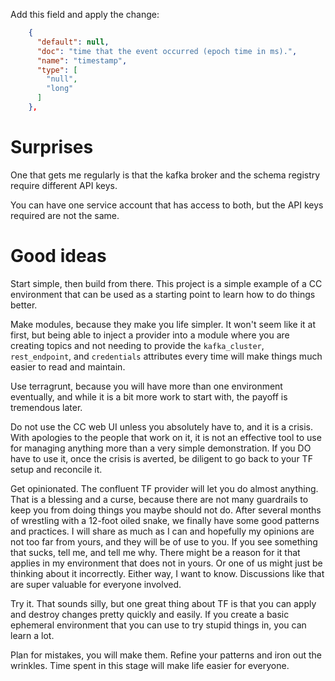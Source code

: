 
Add this field and apply the change:
```json
    {
      "default": null,
      "doc": "time that the event occurred (epoch time in ms).",
      "name": "timestamp",
      "type": [
        "null",
        "long"
      ]
    },
```

# Surprises

One that gets me regularly is that the kafka broker and the schema registry require different API keys.

You can have one service account that has access to both, but the API keys required are not the same.

# Good ideas

Start simple, then build from there. This project is a simple example of a CC environment that can be used as a starting 
point to learn how to do things better.

Make modules, because they make you life simpler. It won't seem like it at first, but being able to inject a provider 
into a module where you are creating topics and not needing to provide the `kafka_cluster`, `rest_endpoint`, and 
`credentials` attributes every time will make things much easier to read and maintain.

Use terragrunt, because you will have more than one environment eventually, and while it is a bit more work to start 
with, the payoff is tremendous later.

Do not use the CC web UI unless you absolutely have to, and it is a crisis. With apologies to the people that work on 
it, it is not an effective tool to use for managing anything more than a very simple demonstration. If you DO have to 
use it, once the crisis is averted, be diligent to go back to your TF setup and reconcile it.

Get opinionated. The confluent TF provider will let you do almost anything. That is a blessing and a curse, because 
there are not many guardrails to keep you from doing things you maybe should not do. After several months of wrestling
with a 12-foot oiled snake, we finally have some good patterns and practices. I will share as much as I can and 
hopefully my opinions are not too far from yours, and they will be of use to you. If you see something that sucks, tell 
me, and tell me why. There might be a reason for it that applies in my environment that does not in yours. Or one of us 
might just be thinking about it incorrectly. Either way, I want to know. Discussions like that are super valuable for 
everyone involved.

Try it. That sounds silly, but one great thing about TF is that you can apply and destroy changes pretty quickly and 
easily. If you create a basic ephemeral environment that you can use to try stupid things in, you can learn a lot.

Plan for mistakes, you will make them. Refine your patterns and iron out the wrinkles. Time spent in this stage will 
make life easier for everyone.

